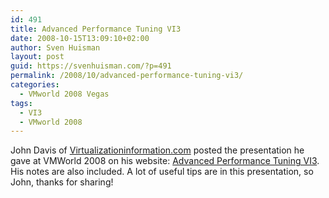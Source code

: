 ```yaml
---
id: 491
title: Advanced Performance Tuning VI3
date: 2008-10-15T13:09:10+02:00
author: Sven Huisman
layout: post
guid: https://svenhuisman.com/?p=491
permalink: /2008/10/advanced-performance-tuning-vi3/
categories:
  - VMworld 2008 Vegas
tags:
  - VI3
  - VMworld 2008
---
```

John Davis of <a title="Virtualizationinformation.com" href="http://www.Virtualizationinformation.com" target="_blank">Virtualizationinformation.com</a> posted the presentation he gave at VMWorld 2008 on his website: <a title="Advanced Performance tuning VI3" href="http://virtualizationinformation.com/?p=381" target="_blank">Advanced Performance Tuning VI3</a>. His notes are also included. A lot of useful tips are in this presentation, so John, thanks for sharing!